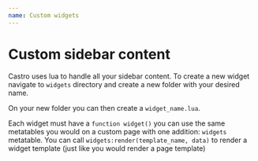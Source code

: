 ```yaml
---
name: Custom widgets
---
```


# Custom sidebar content

Castro uses lua to handle all your sidebar content. To create a new widget navigate to `widgets` directory and create a new folder with your desired name.

On your new folder you can then create a `widget_name.lua`.

Each widget must have a `function widget()` you can use the same metatables you would on a custom page with one addition: `widgets` metatable. You can call `widgets:render(template_name, data)` to render a widget template (just like you would render a page template)